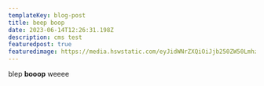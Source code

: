 ```yaml
---
templateKey: blog-post
title: beep boop
date: 2023-06-14T12:26:31.198Z
description: cms test
featuredpost: true
featuredimage: https://media.hswstatic.com/eyJidWNrZXQiOiJjb250ZW50Lmhzd3N0YXRpYy5jb20iLCJrZXkiOiJnaWZcL2RlYWRsaWVzdC1zbmFrZXMuanBnIiwiZWRpdHMiOnsicmVzaXplIjp7IndpZHRoIjo4Mjh9LCJ0b0Zvcm1hdCI6ImF2aWYifX0=
---
```

blep **booop** weeee